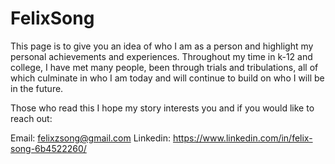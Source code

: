 # FelixSong


This page is to give you an idea of who I am as a person and highlight my personal achievements and experiences. Throughout my time in k-12 and college, I have met many people, been through trials and tribulations, all of which culminate in who I am today and will continue to build on who I will be in the future.

Those who read this I hope my story interests you and if you would like to reach out:

Email: felixzsong@gmail.com
Linkedin: https://www.linkedin.com/in/felix-song-6b4522260/


